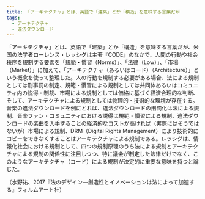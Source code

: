 ```yaml
---
title: 「アーキテクチャ」とは、英語で「建築」とか「構造」を意味する言葉だが
tags:
  - アーキテクチャ
  - 違法ダウンロード
---
```

「アーキテクチャ」とは、英語で「建築」とか「構造」を意味する言葉だが、米国の法学者ローレンス・レッシグは主著『CODE』のなかで、人間の行動や社会秩序を規制する要素を「規範・慣習（Norms）」、「法律（Low）」、「市場（Market）」に加えて、「アーキテクチャ（あるいはコード）（Architecture）」という概念を使って整理した。人の行動を規制する必要がある場合、法による規制としては刑事罰の制定、規範・慣習による規制としては共同体あるいはコミュニティ内の説得・制裁、市場による規制としては価格に基づく経済合理的な判断、そして、アーキテクチャによる規制としては物理的・技術的な環境が存在する。音楽の違法ダウンロードを例にとれば、違法ダウンロードの刑罰化は法による規制、音楽ファン・コミュニティにおける説得は規範・慣習による規制、違法ダウンロードの楽曲を入手することの経済的なコストが高ければ（実際にはそうではないが）市場による規制、DRM（Digital Rights Management）により技術的にコピーをできなくすることはアーキテクチャによる規制である。レッシグは、情報化社会における規制として、四つの規制原理のうち法による規制とアーキテクチャによる規制の関係性に注目しつつ、特に議会が制定した法律だけでなく、このようなアーキテクチャ（コード）による規制が決定的に重要な意味を持つと論じた。

（水野祐、2017『法のデザイン—創造性とイノベーションは法によって加速する』フィルムアート社）